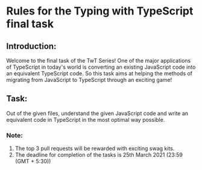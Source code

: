 # Rules for the Typing with TypeScript final task

## Introduction:
Welcome to the final task of the TwT Series! One of the major applications of TypeScript in today's world is converting an existing JavaScript code into an equivalent TypeScript code. So this task aims at helping the methods of migrating from JavaScript to TypeScript through an exciting game!

## Task:
Out of the given files, understand the given JavaScript code and write an equivalent code in TypeScript in the most optimal way possible.

### Note:
<ol>
  <li>The top 3 pull requests will be rewarded with exciting swag kits.</li>
  <li> The deadline for completion of the tasks is 25th March 2021 (23:59 (GMT + 5:30))</li>
</ol>

